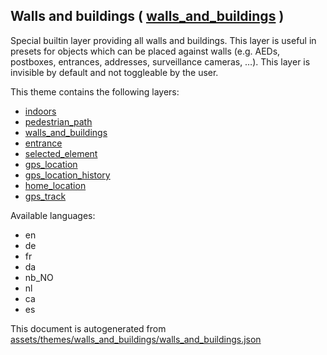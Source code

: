 [//]: # (WARNING: this file is automatically generated. Please find the sources at the bottom and edit those sources)

 Walls and buildings ( [walls_and_buildings](https://mapcomplete.osm.be/walls_and_buildings) ) 
-----------------------------------------------------------------------------------------------



Special builtin layer providing all walls and buildings. This layer is useful in presets for objects which can be placed against walls (e.g. AEDs, postboxes, entrances, addresses, surveillance cameras, …). This layer is invisible by default and not toggleable by the user.

This theme contains the following layers:



  - [indoors](../Layers/indoors.md)
  - [pedestrian_path](../Layers/pedestrian_path.md)
  - [walls_and_buildings](../Layers/walls_and_buildings.md)
  - [entrance](../Layers/entrance.md)
  - [selected_element](../Layers/selected_element.md)
  - [gps_location](../Layers/gps_location.md)
  - [gps_location_history](../Layers/gps_location_history.md)
  - [home_location](../Layers/home_location.md)
  - [gps_track](../Layers/gps_track.md)


Available languages:



  - en
  - de
  - fr
  - da
  - nb_NO
  - nl
  - ca
  - es
 

This document is autogenerated from [assets/themes/walls_and_buildings/walls_and_buildings.json](https://github.com/pietervdvn/MapComplete/blob/develop/assets/themes/walls_and_buildings/walls_and_buildings.json)

